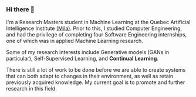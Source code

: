 ### Hi there 👋

<!--
**lebrice/lebrice** is a ✨ _special_ ✨ repository because its `README.md` (this file) appears on your GitHub profile.


- 🔭 I’m currently working on ...
- 🌱 I’m currently learning ...
- 👯 I’m looking to collaborate on ...
- 🤔 I’m looking for help with ...
- 💬 Ask me about ...
- 📫 How to reach me: ...
- ⚡ Fun fact: ...
-->

I'm a Research Masters student in Machine Learning at the Quebec Artificial Intelligence Institute [(Mila)](https://mila.quebec/en/).
Prior to this, I studied Computer Engineering, and had the privilege of completing four Software Engineering internships, one of which was in applied Machine Learning research.

Some of my research interests include Generative models (GANs in particular), Self-Supervised Learning, and **Continual Learning**.

There is still a lot of work to be done before we are able to create systems that can both adapt to changes in their environment, as well as retain previously acquired knowledge. My current goal is to promote and further research in this field.
